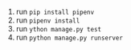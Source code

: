 1. run `pip install pipenv`
2. run `pipenv install`
3. run `ython manage.py test` 
4. run `python manage.py runserver`
